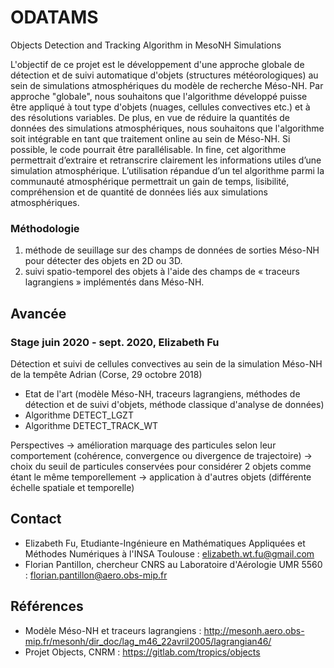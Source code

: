 # ODATAMS
Objects Detection and Tracking Algorithm in MesoNH Simulations

L'objectif de ce projet est le développement d'une approche globale de détection et de suivi automatique d'objets (structures météorologiques) au sein de simulations atmosphériques du modèle de recherche Méso-NH.
Par approche "globale", nous souhaitons que l'algorithme développé puisse être appliqué à tout type d'objets (nuages, cellules convectives etc.) et à des résolutions variables. De plus, en vue de réduire la quantités de données des simulations atmosphériques, nous souhaitons que l'algorithme soit intégrable en tant que traitement online au sein de Méso-NH. Si possible, le code pourrait être parallélisable.
In fine, cet algorithme permettrait d’extraire et retranscrire clairement les informations utiles d’une simulation atmosphérique. L’utilisation répandue d’un tel algorithme parmi la communauté atmosphérique permettrait un gain de temps, lisibilité, compréhension et de quantité de données liés aux simulations atmosphériques.

### Méthodologie
1. méthode de seuillage sur des champs de données de sorties Méso-NH pour détecter des objets en 2D ou 3D. 
2. suivi spatio-temporel des objets à l'aide des champs de « traceurs lagrangiens » implémentés dans Méso-NH.

## Avancée
### Stage juin 2020 - sept. 2020, Elizabeth Fu 
Détection et suivi de cellules convectives au sein de la simulation Méso-NH de la tempête Adrian (Corse, 29 octobre 2018)
- Etat de l'art (modèle Méso-NH, traceurs lagrangiens, méthodes de détection et de suivi d'objets, méthode classique d'analyse de données)
- Algorithme DETECT_LGZT
- Algorithme DETECT_TRACK_WT

Perspectives
-> amélioration marquage des particules selon leur comportement (cohérence, convergence ou divergence de trajectoire)
-> choix du seuil de particules conservées pour considérer 2 objets comme étant le même temporellement
-> application à d'autres objets (différente échelle spatiale et temporelle)

## Contact
- Elizabeth Fu, Etudiante-Ingénieure en Mathématiques Appliquées et Méthodes Numériques à l'INSA Toulouse : elizabeth.wt.fu@gmail.com
- Florian Pantillon, chercheur CNRS au Laboratoire d'Aérologie UMR 5560 : florian.pantillon@aero.obs-mip.fr

## Références
- Modèle Méso-NH et traceurs lagrangiens : http://mesonh.aero.obs-mip.fr/mesonh/dir_doc/lag_m46_22avril2005/lagrangian46/
- Projet Objects, CNRM : https://gitlab.com/tropics/objects
